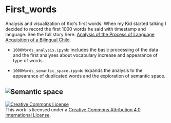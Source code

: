 # First_words

Analysis and visualization of Kid's first words. When my Kid started talking I decided to record the first 1000 words he said with timestamp and language.
See the full story here: [Analysis of the Process of Language Acquisition of a Bilingual Child](https://www.youtube.com/watch?v=c8islIa40Do). 

- `1000Words_analysis.ipynb`: includes the basic processing of the data and the first analyses about vocabulary increase and appearance of type of words. 

- `1000Words_semantic_space.ipynb`: expands the analysis to the appearance of duplicated words and the exploration of semantic space.

 ![Semantic space](images/semantic_space.gif)
-------------------

<a rel="license" href="http://creativecommons.org/licenses/by/4.0/"><img alt="Creative Commons License" style="border-width:0" src="https://i.creativecommons.org/l/by/4.0/88x31.png" /></a><br />This work is licensed under a <a rel="license" href="http://creativecommons.org/licenses/by/4.0/">Creative Commons Attribution 4.0 International License</a>.
